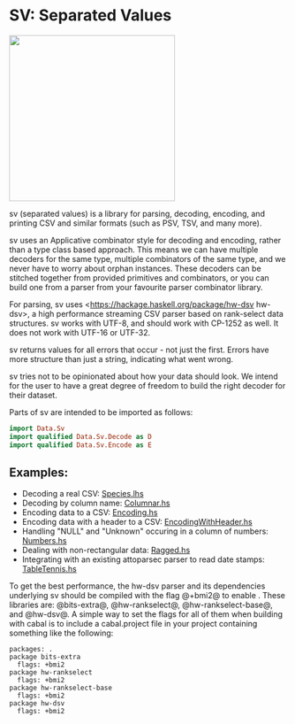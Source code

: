 # SV: Separated Values

<img src="http://i.imgur.com/0h9dFhl.png" width="300px"/>

sv (separated values) is a library for parsing, decoding, encoding, and
printing CSV and similar formats (such as PSV, TSV, and many more).

sv uses an Applicative combinator style for decoding and encoding, rather
than a type class based approach. This means we can have multiple decoders
for the same type, multiple combinators of the same type, and we never have
to worry about orphan instances. These decoders can be stitched together from
provided primitives and combinators, or you can build one from a parser
from your favourite parser combinator library.

For parsing, sv uses <https://hackage.haskell.org/package/hw-dsv hw-dsv>, a high performance streaming CSV parser based on rank-select data structures.
sv works with UTF-8, and should work with CP-1252 as well. It does not work
with UTF-16 or UTF-32.

sv returns values for all errors that occur - not just the first. Errors have
more structure than just a string, indicating what went wrong.

sv tries not to be opinionated about how your data should look. We intend for
the user to have a great degree of freedom to build the right decoder for
their dataset.

Parts of sv are intended to be imported as follows:

```hs
import Data.Sv
import qualified Data.Sv.Decode as D
import qualified Data.Sv.Encode as E
```

## Examples:

* Decoding a real CSV: [Species.lhs](https://github.com/qfpl/sv/blob/master/examples/src/Data/Sv/Example/Species.lhs)
* Decoding by column name: [Columnar.hs](https://github.com/qfpl/sv/blob/master/examples/src/Data/Sv/Example/Columnar.hs)
* Encoding data to a CSV: [Encoding.hs](https://github.com/qfpl/sv/blob/master/examples/src/Data/Sv/Example/Encoding.hs)
* Encoding data with a header to a CSV: [EncodingWithHeader.hs](https://github.com/qfpl/sv/blob/master/examples/src/Data/Sv/Example/EncodingWithHeader.hs)
* Handling "NULL" and "Unknown" occuring in a column of numbers: [Numbers.hs](https://github.com/qfpl/sv/blob/master/examples/src/Data/Sv/Example/Numbers.hs)
* Dealing with non-rectangular data: [Ragged.hs](https://github.com/qfpl/sv/blob/master/examples/src/Data/Sv/Example/Ragged.hs)
* Integrating with an existing attoparsec parser to read date stamps: [TableTennis.hs](https://github.com/qfpl/sv/blob/master/examples/src/Data/Sv/Example/TableTennis.hs)

To get the best performance, the hw-dsv parser and its dependencies
underlying sv should be compiled with the flag @+bmi2@ to enable . These
libraries are:  @bits-extra@, @hw-rankselect@, @hw-rankselect-base@, and
@hw-dsv@. A simple way to set the flags for all of them when building with
cabal is to include a cabal.project file in your project containing
something like the following:

```
packages: .
package bits-extra
  flags: +bmi2
package hw-rankselect
  flags: +bmi2
package hw-rankselect-base
  flags: +bmi2
package hw-dsv
  flags: +bmi2
```
